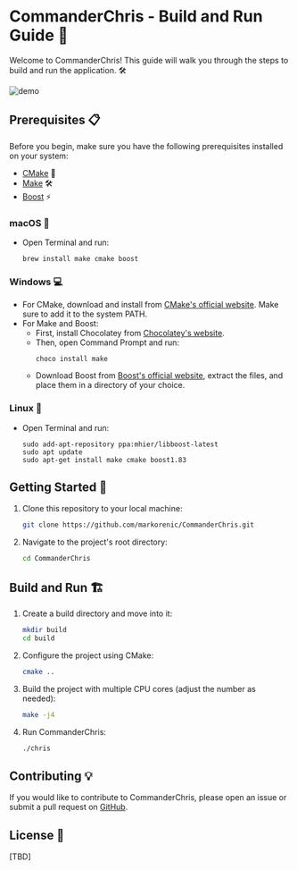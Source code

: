 # CommanderChris - Build and Run Guide 🚀

Welcome to CommanderChris! This guide will walk you through the steps to build and run the application. 🛠️

![demo](https://github.com/CommanderChrisOrg/CommanderChris/assets/43506607/8f1b4fcc-35f0-4da3-9767-f036f27d16e8)




## Prerequisites 📋

Before you begin, make sure you have the following prerequisites installed on your system:

- [CMake](https://cmake.org/) 🔧
- [Make](https://www.gnu.org/software/make/) 🛠️
- [Boost](https://www.boost.org/) ⚡

### macOS 🍏
- Open Terminal and run:
  ```
  brew install make cmake boost
  ```

### Windows 💻
- For CMake, download and install from [CMake's official website](https://cmake.org/download/). Make sure to add it to the system PATH.
- For Make and Boost:
  - First, install Chocolatey from [Chocolatey's website](https://chocolatey.org/).
  - Then, open Command Prompt and run:
    ```
    choco install make
    ```
  - Download Boost from [Boost's official website](https://www.boost.org/users/download/), extract the files, and place them in a directory of your choice.

### Linux 🐧
- Open Terminal and run:
  ```
  sudo add-apt-repository ppa:mhier/libboost-latest
  sudo apt update
  sudo apt-get install make cmake boost1.83
  ```
  

## Getting Started 🌟

1. Clone this repository to your local machine:

   ```bash
   git clone https://github.com/markorenic/CommanderChris.git
   ```

2. Navigate to the project's root directory:

   ```bash
   cd CommanderChris
   ```

## Build and Run 🏗️

1. Create a build directory and move into it:

   ```bash
   mkdir build
   cd build
   ```

2. Configure the project using CMake:

   ```bash
   cmake ..
   ```

3. Build the project with multiple CPU cores (adjust the number as needed):

   ```bash
   make -j4
   ```

4. Run CommanderChris:

   ```bash
   ./chris
   ```

## Contributing 💡

If you would like to contribute to CommanderChris, please open an issue or submit a pull request on [GitHub](https://github.com/markorenic/CommanderChris).

## License 📄

[TBD]
